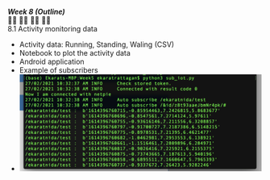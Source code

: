 ***Week 8 (Outline)***</br>
:walking_man: :running_man: :biking_man: :golfing_woman:</br>
8.1 Activity monitoring data

- Activity data: Running, Standing, Waling (CSV)
- Notebook to plot the activity data
- Android application
- Example of subscribers
- ![ex1](./ex1.png)
